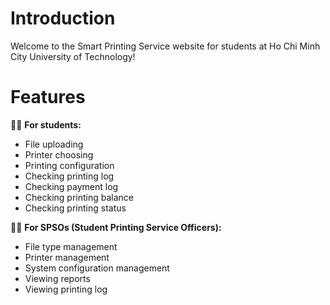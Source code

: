 # Introduction
Welcome to the Smart Printing Service website for students at Ho Chi Minh City University of Technology!

# Features
👩‍🏫 **For students:**
- File uploading
- Printer choosing
- Printing configuration
- Checking printing log
- Checking payment log
- Checking printing balance
- Checking printing status
  
👩‍💻 **For SPSOs (Student Printing Service Officers):**
- File type management
- Printer management
- System configuration management
- Viewing reports
- Viewing printing log
